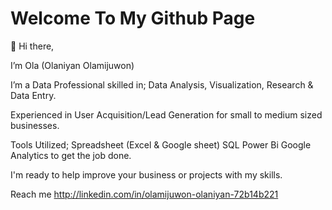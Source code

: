 # Welcome To My Github Page

👋 Hi there, 

I’m Ola (Olaniyan Olamijuwon)

I’m a Data Professional skilled in;
Data Analysis, Visualization, Research & Data Entry.

Experienced in User Acquisition/Lead Generation for small to medium sized businesses.

Tools Utilized;
Spreadsheet (Excel & Google sheet)
SQL
Power Bi
Google Analytics to get the job done.

I'm ready to help improve your business or projects with my skills.

Reach me http://linkedin.com/in/olamijuwon-olaniyan-72b14b221

<!---
Ola-Olamijuwon/Ola-Olamijuwon is a ✨ special ✨ repository because its `README.md` (this file) appears on your GitHub profile.
You can click the Preview link to take a look at your changes.
--->
